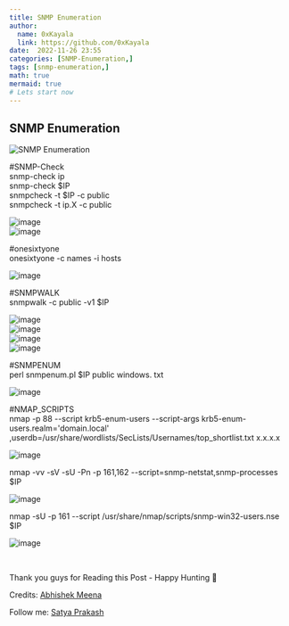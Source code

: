 ```yaml
---
title: SNMP Enumeration
author: 
  name: 0xKayala
  link: https://github.com/0xKayala
date:  2022-11-26 23:55
categories: [SNMP-Enumeration,]
tags: [snmp-enumeration,]
math: true
mermaid: true
# Lets start now
---
```





## SNMP Enumeration

![SNMP Enumeration](https://user-images.githubusercontent.com/16838353/204099544-ef3538c9-cb64-43cc-a37f-86abcc96122c.jpeg)

#SNMP-Check
<br>
snmp-check ip
<br>
snmp-check $IP
<br>
snmpcheck -t $IP -c public
<br>
snmpcheck -t ip.X -c public
<br>

![image](https://user-images.githubusercontent.com/16838353/204102846-e468f255-f64f-496f-a752-949818af1152.png)
<br>
![image](https://user-images.githubusercontent.com/16838353/204102972-928d5f7c-1eaa-45f6-bf6a-38fd9ed87c6e.png)
<br>

#onesixtyone
<br>
onesixtyone -c names -i hosts
<br>

![image](https://user-images.githubusercontent.com/16838353/204103003-bb6699b2-b8b4-416d-b2dc-b3796352b3b9.png)
<br>

#SNMPWALK
<br>
snmpwalk -c public -v1 $IP
<br>

![image](https://user-images.githubusercontent.com/16838353/204103216-6c63ac1a-42e7-498d-8ffd-1a780a20a871.png)
<br>
![image](https://user-images.githubusercontent.com/16838353/204103228-0eb8e6b0-6f00-490f-8df5-9c85b78f862f.png)
<br>
![image](https://user-images.githubusercontent.com/16838353/204103233-bc3df4f8-b87c-4f47-b3d1-c8f724757c4f.png)
<br>
![image](https://user-images.githubusercontent.com/16838353/204103241-a3b75d7f-f103-4c1d-a956-81709c229248.png)
<br>

#SNMPENUM
<br>
perl snmpenum.pl $IP public windows. txt
<br>

![image](https://user-images.githubusercontent.com/16838353/204103248-2dfd9bf4-a83b-461d-bf3f-63538450a77f.png)
<br>

#NMAP_SCRIPTS
<br>
nmap -р 88 --script krb5-enum-users --script-args krb5-enum-users.realm='domain.local' ,userdb=/usr/share/wordlists/SecLists/Usernames/top_shortlist.txt x.x.x.x
<br>

![image](https://user-images.githubusercontent.com/16838353/204103796-e200d8c8-d66e-4710-9766-0ca58a52d50d.png)
<br>

nmap -vv -sV -sU -Pn -р 161,162 --script=snmp-netstat,snmp-processes $IP
<br>

![image](https://user-images.githubusercontent.com/16838353/204104089-6402a151-e96e-4847-a7b4-0b4d4a15a4d0.png)
<br>

nmap -sU -p 161 --script /usr/share/nmap/scripts/snmp-win32-users.nse $IP
<br>

![image](https://user-images.githubusercontent.com/16838353/204104165-0204e933-8d12-4c82-b208-24bdda15eb8d.png)

<br>

Thank you guys for Reading this Post - Happy Hunting 🐞

Credits: <a href="https://mobile.twitter.com/Aacle_"> Abhishek Meena </a>

Follow me: <a href="https://mobile.twitter.com/0xKayala"> Satya Prakash </a>
